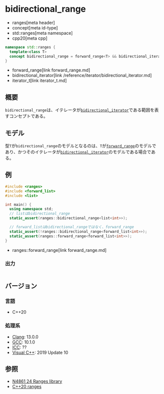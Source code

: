 # bidirectional_range
* ranges[meta header]
* concept[meta id-type]
* std::ranges[meta namespace]
* cpp20[meta cpp]

```cpp
namespace std::ranges {
  template<class T>
  concept bidirectional_range = forward_range<T> && bidirectional_iterator<iterator_t<T>>;
}
```
* forward_range[link forward_range.md]
* bidirectional_iterator[link /reference/iterator/bidirectional_iterator.md]
* iterator_t[link iterator_t.md]

## 概要
`bidirectional_range`は、イテレータが[`bidirectional_iterator`](/reference/iterator/bidirectional_iterator.md)である範囲を表すコンセプトである。

## モデル
型`T`が`bidirectional_range`のモデルとなるのは、`T`が[`forward_range`](forward_range.md)のモデルであり、かつそのイテレータが[`bidirectional_iterator`](/reference/iterator/bidirectional_iterator.md)のモデルである場合である。

## 例
```cpp example
#include <ranges>
#include <forward_list>
#include <list>

int main() {
  using namespace std;
  // listはbidirectional_range
  static_assert(ranges::bidirectional_range<list<int>>);

  // forward_listはbidirectional_rangeではなく、forward_range
  static_assert(!ranges::bidirectional_range<forward_list<int>>);
  static_assert(ranges::forward_range<forward_list<int>>);
}
```
* ranges::forward_range[link forward_range.md]

### 出力
```
```

## バージョン
### 言語
- C++20

### 処理系
- [Clang](/implementation.md#clang): 13.0.0
- [GCC](/implementation.md#gcc): 10.1.0
- [ICC](/implementation.md#icc): ??
- [Visual C++](/implementation.md#visual_cpp): 2019 Update 10

## 参照
- [N4861 24 Ranges library](https://timsong-cpp.github.io/cppwp/n4861/ranges)
- [C++20 ranges](https://techbookfest.org/product/5134506308665344)
